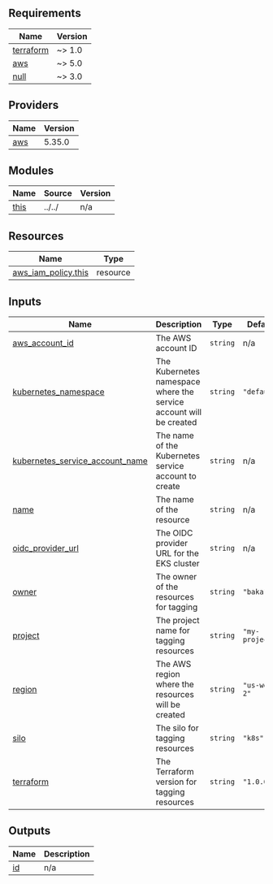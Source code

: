 <!-- BEGIN_TF_DOCS -->
## Requirements

| Name | Version |
|------|---------|
| <a name="requirement_terraform"></a> [terraform](#requirement\_terraform) | ~> 1.0 |
| <a name="requirement_aws"></a> [aws](#requirement\_aws) | ~> 5.0 |
| <a name="requirement_null"></a> [null](#requirement\_null) | ~> 3.0 |

## Providers

| Name | Version |
|------|---------|
| <a name="provider_aws"></a> [aws](#provider\_aws) | 5.35.0 |

## Modules

| Name | Source | Version |
|------|--------|---------|
| <a name="module_this"></a> [this](#module\_this) | ../../ | n/a |

## Resources

| Name | Type |
|------|------|
| [aws_iam_policy.this](https://registry.terraform.io/providers/hashicorp/aws/latest/docs/resources/iam_policy) | resource |

## Inputs

| Name | Description | Type | Default | Required |
|------|-------------|------|---------|:--------:|
| <a name="input_aws_account_id"></a> [aws\_account\_id](#input\_aws\_account\_id) | The AWS account ID | `string` | n/a | yes |
| <a name="input_kubernetes_namespace"></a> [kubernetes\_namespace](#input\_kubernetes\_namespace) | The Kubernetes namespace where the service account will be created | `string` | `"default"` | no |
| <a name="input_kubernetes_service_account_name"></a> [kubernetes\_service\_account\_name](#input\_kubernetes\_service\_account\_name) | The name of the Kubernetes service account to create | `string` | n/a | yes |
| <a name="input_name"></a> [name](#input\_name) | The name of the resource | `string` | n/a | yes |
| <a name="input_oidc_provider_url"></a> [oidc\_provider\_url](#input\_oidc\_provider\_url) | The OIDC provider URL for the EKS cluster | `string` | n/a | yes |
| <a name="input_owner"></a> [owner](#input\_owner) | The owner of the resources for tagging | `string` | `"baka126"` | no |
| <a name="input_project"></a> [project](#input\_project) | The project name for tagging resources | `string` | `"my-project"` | no |
| <a name="input_region"></a> [region](#input\_region) | The AWS region where the resources will be created | `string` | `"us-west-2"` | no |
| <a name="input_silo"></a> [silo](#input\_silo) | The silo for tagging resources | `string` | `"k8s"` | no |
| <a name="input_terraform"></a> [terraform](#input\_terraform) | The Terraform version for tagging resources | `string` | `"1.0.0"` | no |

## Outputs

| Name | Description |
|------|-------------|
| <a name="output_id"></a> [id](#output\_id) | n/a |
<!-- END_TF_DOCS -->
